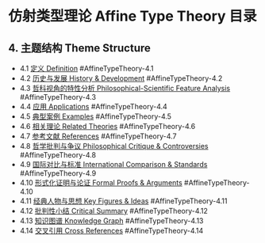 # 仿射类型理论 Affine Type Theory 目录

## 4. 主题结构 Theme Structure

- 4.1 [定义 Definition](./definition.md) #AffineTypeTheory-4.1
- 4.2 [历史与发展 History & Development](./history.md) #AffineTypeTheory-4.2
- 4.3 [哲科视角的特性分析 Philosophical-Scientific Feature Analysis](./feature_analysis.md) #AffineTypeTheory-4.3
- 4.4 [应用 Applications](./applications.md) #AffineTypeTheory-4.4
- 4.5 [典型案例 Examples](./examples.md) #AffineTypeTheory-4.5
- 4.6 [相关理论 Related Theories](./related_theories.md) #AffineTypeTheory-4.6
- 4.7 [参考文献 References](./references.md) #AffineTypeTheory-4.7
- 4.8 [哲学批判与争议 Philosophical Critique & Controversies](./controversies.md) #AffineTypeTheory-4.8
- 4.9 [国际对比与标准 International Comparison & Standards](./comparison.md) #AffineTypeTheory-4.9
- 4.10 [形式化证明与论证 Formal Proofs & Arguments](./formal_proofs.md) #AffineTypeTheory-4.10
- 4.11 [经典人物与思想 Key Figures & Ideas](./key_figures.md) #AffineTypeTheory-4.11
- 4.12 [批判性小结 Critical Summary](./critical_summary.md) #AffineTypeTheory-4.12
- 4.13 [知识图谱 Knowledge Graph](./knowledge_graph.mmd) #AffineTypeTheory-4.13
- 4.14 [交叉引用 Cross References](./cross_references.md) #AffineTypeTheory-4.14
